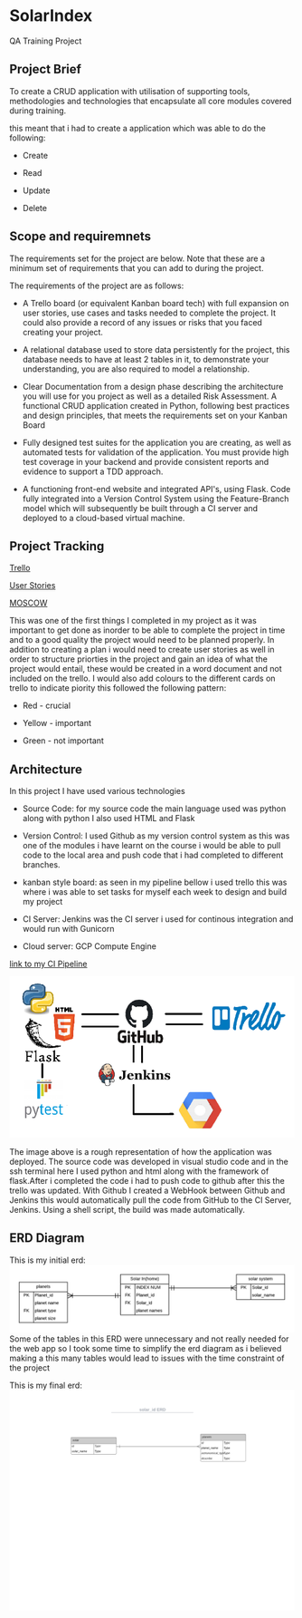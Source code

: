 # SolarIndex

QA Training Project 


## Project Brief

To create a CRUD application with utilisation of supporting tools,
methodologies and technologies that encapsulate all core modules
covered during training.

this meant that i had to create a application which was able to do the following:

* Create

* Read

* Update

* Delete 

## Scope and requiremnets

The requirements set for the project are below. Note that these are a
minimum set of requirements that you can add to during the project.

The requirements of the project are as follows:

* A Trello board (or equivalent Kanban board tech) with full expansion
  on user stories, use cases and tasks needed to complete the project.
  It could also provide a record of any issues or risks that you faced
  creating your project.

* A relational database used to store data persistently for the
  project, this database needs to have at least 2 tables in it, to
  demonstrate your understanding, you are also required to model a
  relationship.

* Clear Documentation from a design phase describing the architecture
  you will use for you project as well as a detailed Risk Assessment.
  A functional CRUD application created in Python, following best
  practices and design principles, that meets the requirements set on
  your Kanban Board

* Fully designed test suites for the application you are creating, as
  well as automated tests for validation of the application. You must
  provide high test coverage in your backend and provide consistent
  reports and evidence to support a TDD approach.

* A functioning front-end website and integrated API's, using Flask.
  Code fully integrated into a Version Control System using the
  Feature-Branch model which will subsequently be built through a CI
  server and deployed to a cloud-based virtual machine.

## Project Tracking 

[Trello](https://trello.com/b/Lfj9XdE4/solarindex)

[User Stories](https://github.com/BlakeLewis1/SolarIndex/blob/master/Documentation/User%20stories.pdf)

[MOSCOW](https://github.com/BlakeLewis1/SolarIndex/blob/master/Documentation/MOSCOW.pdf)

This was one of the first things I completed in my project as it was important to get done as inorder to be able to complete the project in time and to a good quality the project would need to be planned properly. In addition to creating a plan i would need to create user stories as well in order to structure priorties in the project and gain an idea of what the project would entail, these would be created in a word document and not included on the trello. I would also add colours to the different cards on trello to indicate piority this followed the following pattern:

* Red - crucial 

* Yellow -  important

* Green - not important 


## Architecture
In this project I have used various technologies

* Source Code: for my source code the main language used was python along with python I also used HTML and Flask

* Version Control: I used Github as my version control system as this was one of the modules i have learnt on the course i would be able                    to pull code to the local area and push code that i had completed to different branches.

* kanban style board: as seen in my pipeline bellow i used trello this was where i was able to set tasks for myself each week to design                       and build my project

* CI Server: Jenkins was the CI server i used for continous integration and would run with Gunicorn

* Cloud server: GCP Compute Engine

[link to my CI Pipeline](https://github.com/BlakeLewis1/SolarIndex/blob/master/Documentation/pipeline2.png)

![Pipeline](https://github.com/BlakeLewis1/SolarIndex/blob/master/Documentation/pipeline2.png) 

The image above is a rough representation of how the application was deployed. The source code was developed in visual studio code and in the ssh terminal here I used python and html along with the framework of flask.After i completed the code i had to push code to github after this the trello was updated.
With Github I created a WebHook between Github and Jenkins this would automatically pull the code from GitHub to the CI Server, Jenkins. Using a shell script, the build was made automatically. 

## ERD Diagram 

This is my initial erd: 
![ERD](https://github.com/BlakeLewis1/SolarIndex/blob/master/Documentation/solar%20id%20.png)
Some of the tables in this ERD were unnecessary and not really needed for the web app so I took some time to simplify the erd diagram as i believed making a this many tables would lead to issues with the time constraint of the project 

This is my final erd:
![ERD2](https://github.com/BlakeLewis1/SolarIndex/blob/master/Documentation/solar_id%20ERD.png) 



